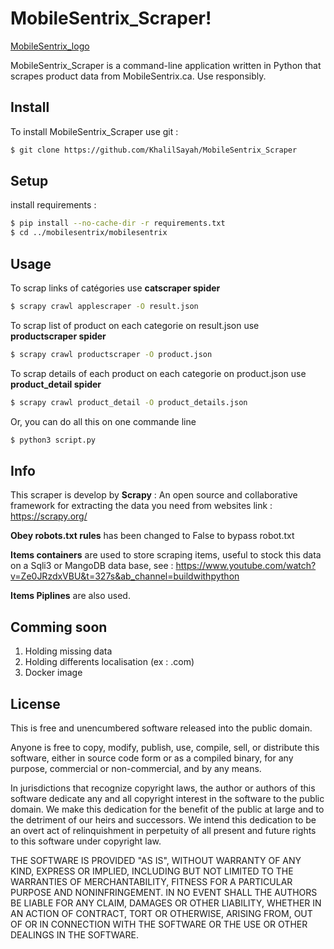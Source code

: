 # MobileSentrix_Scraper!
[MobileSentrix_logo](https://user-images.githubusercontent.com/29178160/193275448-3a3d9e11-23c9-453a-a37d-54b61779b57e.png)

MobileSentrix_Scraper is a command-line application written in Python that scrapes product data from MobileSentrix.ca. Use responsibly.

Install
-------
To install MobileSentrix_Scraper use git :
```bash
$ git clone https://github.com/KhalilSayah/MobileSentrix_Scraper
```

Setup
-------
install requirements :
```bash
$ pip install --no-cache-dir -r requirements.txt
$ cd ../mobilesentrix/mobilesentrix
```

Usage
-----
To scrap links of catégories use **catscraper spider**
```bash
$ scrapy crawl applescraper -O result.json
```
To scrap list of product on each categorie on result.json use **productscraper spider**
```bash
$ scrapy crawl productscraper -O product.json
```
To scrap details of each product on each categorie on product.json use **product_detail spider**
```bash
$ scrapy crawl product_detail -O product_details.json
```
Or, you can do all this on one commande line
```bash
$ python3 script.py
```

Info
-----
This scraper is develop by **Scrapy** : An open source and collaborative framework for extracting the data you need from websites
link : https://scrapy.org/

**Obey robots.txt rules** has been changed to False to bypass robot.txt

**Items containers** are used to store scraping items, useful to stock this data on a Sqli3 or MangoDB data base, see : https://www.youtube.com/watch?v=Ze0JRzdxVBU&t=327s&ab_channel=buildwithpython

**Items Piplines** are also used.

Comming soon
-----
1. Holding missing data
2. Holding differents localisation (ex : .com)
3. Docker image


License
-------
This is free and unencumbered software released into the public domain.

Anyone is free to copy, modify, publish, use, compile, sell, or
distribute this software, either in source code form or as a compiled
binary, for any purpose, commercial or non-commercial, and by any
means.

In jurisdictions that recognize copyright laws, the author or authors
of this software dedicate any and all copyright interest in the
software to the public domain. We make this dedication for the benefit
of the public at large and to the detriment of our heirs and
successors. We intend this dedication to be an overt act of
relinquishment in perpetuity of all present and future rights to this
software under copyright law.

THE SOFTWARE IS PROVIDED "AS IS", WITHOUT WARRANTY OF ANY KIND,
EXPRESS OR IMPLIED, INCLUDING BUT NOT LIMITED TO THE WARRANTIES OF
MERCHANTABILITY, FITNESS FOR A PARTICULAR PURPOSE AND NONINFRINGEMENT.
IN NO EVENT SHALL THE AUTHORS BE LIABLE FOR ANY CLAIM, DAMAGES OR
OTHER LIABILITY, WHETHER IN AN ACTION OF CONTRACT, TORT OR OTHERWISE,
ARISING FROM, OUT OF OR IN CONNECTION WITH THE SOFTWARE OR THE USE OR
OTHER DEALINGS IN THE SOFTWARE.


